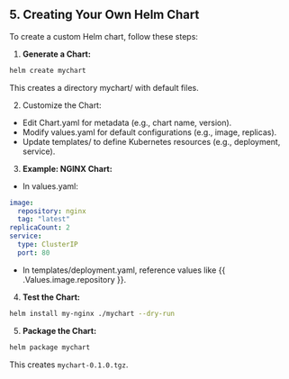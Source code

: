 ## 5. Creating Your Own Helm Chart
To create a custom Helm chart, follow these steps:

1. **Generate a Chart:**
```bash
helm create mychart
```
This creates a directory mychart/ with default files.

2. Customize the Chart:
- Edit Chart.yaml for metadata (e.g., chart name, version).
- Modify values.yaml for default configurations (e.g., image, replicas).
- Update templates/ to define Kubernetes resources (e.g., deployment, service).

3. **Example: NGINX Chart:**
- In values.yaml:
```yaml
image:
  repository: nginx
  tag: "latest"
replicaCount: 2
service:
  type: ClusterIP
  port: 80
  ```
- In templates/deployment.yaml, reference values like {{ .Values.image.repository }}.

4. **Test the Chart:**
```bash
helm install my-nginx ./mychart --dry-run
```
5. **Package the Chart:**
```bash
helm package mychart
```
This creates ```mychart-0.1.0.tgz```.
